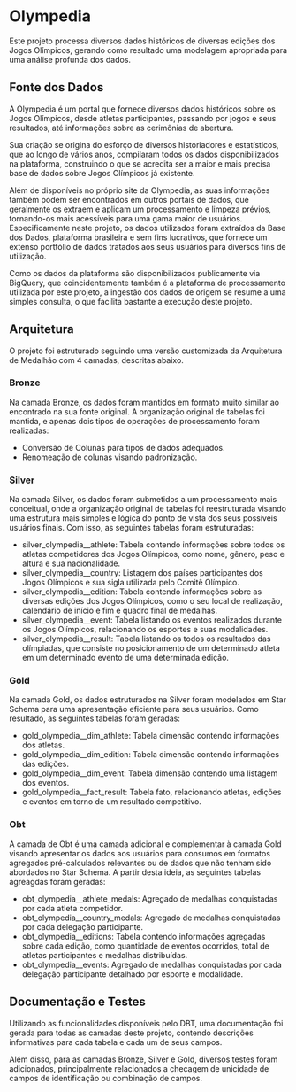 # Olympedia

Este projeto processa diversos dados históricos de diversas edições dos Jogos Olímpicos, gerando como resultado uma modelagem apropriada para uma análise profunda dos dados. 

## Fonte dos Dados

A Olympedia é um portal que fornece diversos dados históricos sobre os Jogos Olímpicos, desde atletas participantes, passando por jogos e seus resultados, até informações sobre as cerimônias de abertura.

Sua criação se origina do esforço de diversos historiadores e estatísticos, que ao longo de vários anos, compilaram todos os dados disponibilizados na plataforma, construindo o que se acredita ser a maior e mais precisa base de dados sobre Jogos Olímpicos já existente.

Além de disponíveis no próprio site da Olympedia, as suas informações também podem ser encontrados em outros portais de dados, que geralmente os extraem e aplicam um processamento e limpeza prévios, tornando-os mais acessíveis para uma gama maior de usuários. Especificamente neste projeto, os dados utilizados foram extraídos da Base dos Dados, plataforma brasileira e sem fins lucrativos, que fornece um extenso portfólio de dados tratados aos seus usuários para diversos fins de utilização.

Como os dados da plataforma são disponibilizados publicamente via BigQuery, que coincidentemente também é a plataforma de processamento utilizada por este projeto, a ingestão dos dados de origem se resume a uma simples consulta, o que facilita bastante a execução deste projeto.

## Arquitetura

O projeto foi estruturado seguindo uma versão customizada da Arquitetura de Medalhão com 4 camadas, descritas abaixo.

### Bronze 

Na camada Bronze, os dados foram mantidos em formato muito similar ao encontrado na sua fonte original. A organização original de tabelas foi mantida, e apenas dois tipos de operações de processamento foram realizadas:
- Conversão de Colunas para tipos de dados adequados.
- Renomeação de colunas visando padronização. 

### Silver

Na camada Silver, os dados foram submetidos a um processamento mais conceitual, onde a organização original de tabelas foi reestruturada visando uma estrutura mais simples e lógica do ponto de vista dos seus possíveis usuários finais. Com isso, as seguintes tabelas foram estruturadas:
- silver_olympedia__athlete: Tabela contendo informações sobre todos os atletas competidores dos Jogos Olímpicos, como nome, gênero, peso e altura e sua nacionalidade.
- silver_olympedia__country: Listagem dos países participantes dos Jogos Olímpicos e sua sigla utilizada pelo Comitê Olímpico.
- silver_olympedia__edition: Tabela contendo informações sobre as diversas edições dos Jogos Olímpicos, como o seu local de realização, calendário de início e fim e quadro final de medalhas.
- silver_olympedia__event: Tabela listando os eventos realizados durante os Jogos Olímpicos, relacionando os esportes e suas modalidades.
- silver_olympedia__result: Tabela listando os todos os resultados das olímpiadas, que consiste no posicionamento de um determinado atleta em um determinado evento de uma determinada edição.

### Gold

Na camada Gold, os dados estruturados na Silver foram modelados em Star Schema para uma apresentação eficiente para seus usuários. Como resultado, as seguintes tabelas foram geradas:
- gold_olympedia__dim_athlete: Tabela dimensão contendo informações dos atletas.
- gold_olympedia__dim_edition: Tabela dimensão contendo informações das edições.
- gold_olympedia__dim_event: Tabela dimensão contendo uma listagem dos eventos.
- gold_olympedia__fact_result: Tabela fato, relacionando atletas, edições e eventos em torno de um resultado competitivo.

### Obt 

A camada de Obt é uma camada adicional e complementar à camada Gold visando apresentar os dados aos usuários para consumos em formatos agregados pré-calculados relevantes ou de dados que não tenham sido abordados no Star Schema. A partir desta ideia, as seguintes tabelas agreagdas foram geradas:
- obt_olympedia__athlete_medals: Agregado de medalhas conquistadas por cada atleta competidor.
- obt_olympedia__country_medals: Agregado de medalhas conquistadas por cada delegação participante.
- obt_olympedia__editions: Tabela contendo informações agregadas sobre cada edição, como quantidade de eventos ocorridos, total de atletas participantes e medalhas distribuídas.
- obt_olympedia__events: Agregado de medalhas conquistadas por cada delegação participante detalhado por esporte e modalidade.

## Documentação e Testes

Utilizando as funcionalidades disponíveis pelo DBT, uma documentação foi gerada para todas as camadas deste projeto, contendo descrições informativas para cada tabela e cada um de seus campos.

Além disso, para as camadas Bronze, Silver e Gold, diversos testes foram adicionados, principalmente relacionados a checagem de unicidade de campos de identificação ou combinação de campos. 